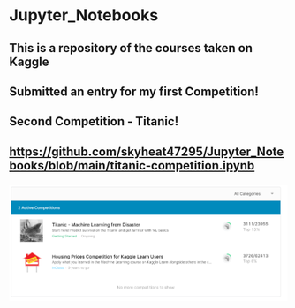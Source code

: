 # Jupyter_Notebooks
## This is a repository of the courses taken on Kaggle
## Submitted an entry for my first Competition!
## Second Competition - Titanic!
## https://github.com/skyheat47295/Jupyter_Notebooks/blob/main/titanic-competition.ipynb
### ![Competition Ranking](https://github.com/skyheat47295/Jupyter_Notebooks/blob/main/Screenshot%202021-03-17%20020726.png)
